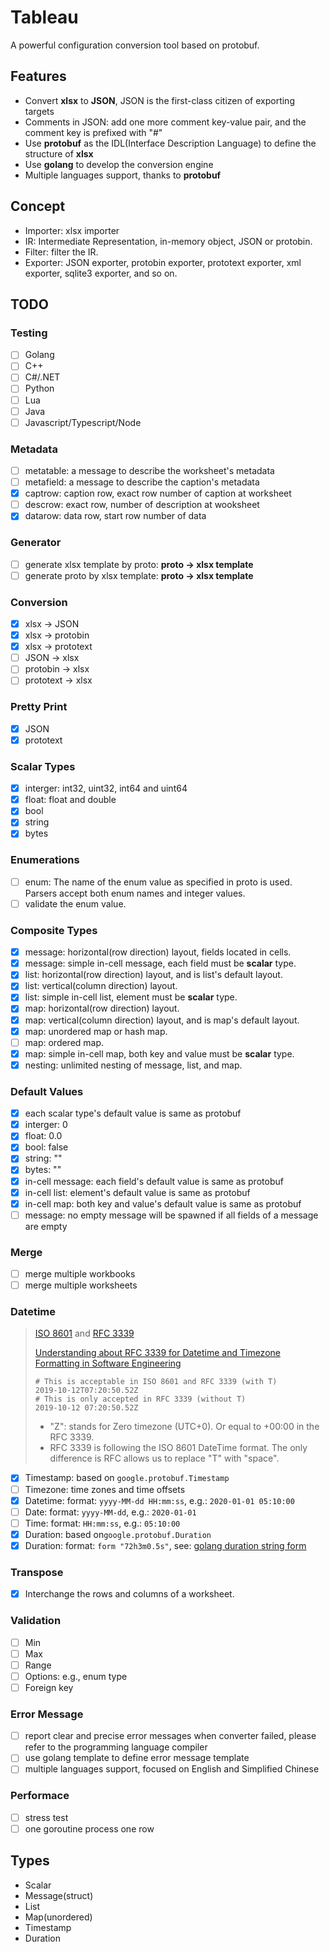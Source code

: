 # Tableau
A powerful configuration conversion tool based on protobuf.

## Features
- Convert **xlsx** to **JSON**, JSON is the first-class citizen of exporting targets
- Comments in JSON: add one more comment key-value pair, and the comment key is prefixed with "#"
- Use **protobuf** as the IDL(Interface Description Language) to define the structure of **xlsx**
- Use **golang** to develop the conversion engine
- Multiple languages support, thanks to **protobuf**

## Concept
- Importer: xlsx importer
- IR: Intermediate Representation, in-memory object, JSON or protobin.
- Filter: filter the IR.
- Exporter: JSON exporter, protobin exporter, prototext exporter, xml exporter, sqlite3 exporter, and so on.

## TODO

### Testing
- [ ] Golang
- [ ] C++
- [ ] C#/.NET
- [ ] Python
- [ ] Lua
- [ ] Java
- [ ] Javascript/Typescript/Node

### Metadata
- [ ] metatable: a message to describe the worksheet's metadata
- [ ] metafield: a message to describe the caption's metadata
- [x] captrow: caption row, exact row number of caption at worksheet
- [ ] descrow: exact row, number of description at wooksheet
- [x] datarow: data row, start row number of data

### Generator
- [ ] generate xlsx template by proto: **proto -> xlsx template**
- [ ] generate proto by xlsx template: **proto -> xlsx template**

### Conversion
- [x] xlsx -> JSON
- [x] xlsx -> protobin
- [x] xlsx -> prototext
- [ ] JSON -> xlsx
- [ ] protobin -> xlsx
- [ ] prototext -> xlsx

### Pretty Print
- [x] JSON
- [x] prototext

### Scalar Types
- [x] interger: int32, uint32, int64 and uint64
- [x] float: float and double
- [x] bool
- [x] string
- [x] bytes

### Enumerations
- [ ] enum: The name of the enum value as specified in proto is used. Parsers accept both enum names and integer values. 
- [ ] validate the enum value.

### Composite Types
- [x] message: horizontal(row direction) layout, fields located in cells.
- [x] message: simple in-cell message, each field must be **scalar** type.
- [x] list: horizontal(row direction) layout, and is list's default layout.
- [x] list: vertical(column direction) layout.
- [x] list: simple in-cell list, element must be **scalar** type.
- [x] map: horizontal(row direction) layout.
- [x] map: vertical(column direction) layout, and is map's default layout.
- [x] map: unordered map or hash map.
- [ ] map: ordered map.
- [x] map: simple in-cell map, both key and value must be **scalar** type.
- [x] nesting: unlimited nesting of message, list, and map.

### Default Values
- [x] each scalar type's default value is same as protobuf
- [x] interger: 0 
- [x] float: 0.0 
- [x] bool: false 
- [x] string: ""
- [x] bytes: ""
- [x] in-cell message: each field's default value is same as protobuf 
- [x] in-cell list: element's default value is same as protobuf 
- [x] in-cell map: both key and value's default value is same as protobuf 
- [ ] message: no empty message will be spawned if all fields of a message are empty

### Merge
- [ ] merge multiple workbooks
- [ ] merge multiple worksheets

### Datetime
> [ISO 8601](https://www.wikiwand.com/en/ISO_8601) and [RFC 3339](https://tools.ietf.org/html/rfc3339)
> 
> [Understanding about RFC 3339 for Datetime and Timezone Formatting in Software Engineering](https://medium.com/easyread/understanding-about-rfc-3339-for-datetime-formatting-in-software-engineering-940aa5d5f68a)
> ```
> # This is acceptable in ISO 8601 and RFC 3339 (with T)
> 2019-10-12T07:20:50.52Z
> # This is only accepted in RFC 3339 (without T)
> 2019-10-12 07:20:50.52Z
> ```
> - "Z": stands for Zero timezone (UTC+0). Or equal to +00:00 in the RFC 3339.
> - RFC 3339 is following the ISO 8601 DateTime format. The only difference is RFC allows us to replace "T" with "space".

- [x] Timestamp: based on `google.protobuf.Timestamp`
- [ ] Timezone: time zones and time offsets
- [x] Datetime: format: `yyyy-MM-dd HH:mm:ss`, e.g.: `2020-01-01 05:10:00`
- [ ] Date: format: `yyyy-MM-dd`, e.g.: `2020-01-01`
- [ ] Time: format: `HH:mm:ss`, e.g.: `05:10:00`
- [x] Duration: based on`google.protobuf.Duration` 
- [x] Duration: format: `form "72h3m0.5s"`, see: [golang duration string form](https://golang.org/pkg/time/#Duration.String)
  
### Transpose
- [x] Interchange the rows and columns of a worksheet.

### Validation
- [ ] Min
- [ ] Max
- [ ] Range
- [ ] Options: e.g., enum type
- [ ] Foreign key

### Error Message
- [ ] report clear and precise error messages when converter failed, please refer to the programming language compiler
- [ ] use golang template to define error message template
- [ ] multiple languages support, focused on English and Simplified Chinese

### Performace
- [ ] stress test
- [ ] one goroutine process one row

## Types
- Scalar
- Message(struct)
- List
- Map(unordered)
- Timestamp
- Duration
